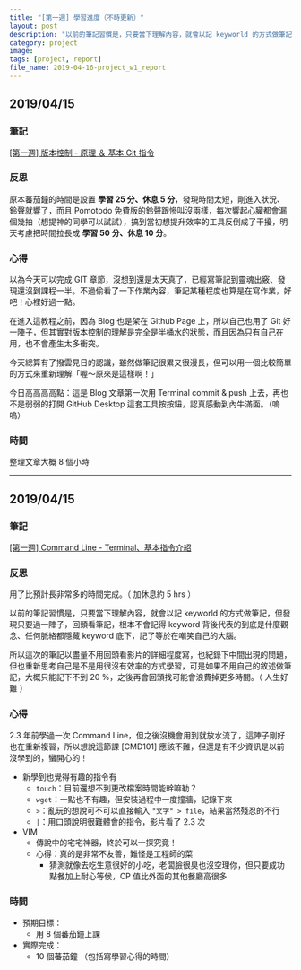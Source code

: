 ```yaml
---
title: "[第一週] 學習進度（不時更新）"
layout: post
description: "以前的筆記習慣是，只要當下理解內容，就會以記 keyworld 的方式做筆記，但發現只要過一陣子，回頭看筆記，根本不會記得 keyword 背後代表的到底是什麼觀念、任何脈絡都隱藏 keyword 底下，記了等於在嘲笑自己的大腦。"
category: project
image: 
tags: [project, report]
file_name: 2019-04-16-project_w1_report
---
```


## 2019/04/15

### 筆記

[[第一週] 版本控制 - 原理 ＆ 基本 Git 指令](https://yakimhsu.com/project/project_w1_Git_1.html)

### 反思

原本蕃茄鐘的時間是設置 **學習 25 分、休息 5 分**，發現時間太短，剛進入狀況、鈴聲就響了，而且 Pomotodo 免費版的鈴聲跟慘叫沒兩樣，每次響起心臟都會漏個幾拍（想提神的同學可以試試），搞到當初想提升效率的工具反倒成了干擾，明天考慮把時間拉長成 **學習 50 分、休息 10 分**。

### 心得

以為今天可以完成 GIT 章節，沒想到還是太天真了，已經寫筆記到靈魂出竅、發現還沒到課程一半。不過偷看了一下作業內容，筆記某種程度也算是在寫作業，好吧！心裡好過一點。

在進入這教程之前，因為 Blog 也是架在 Github Page 上，所以自己也用了 Git 好一陣子，但其實對版本控制的理解是完全是半桶水的狀態，而且因為只有自己在用，也不會產生太多衝突。

今天總算有了撥雲見日的認識，雖然做筆記很累又很漫長，但可以用一個比較簡單的方式來重新理解「喔～原來是這樣啊！」

今日高高高高點：這是 Blog 文章第一次用 Terminal commit & push 上去，再也不是弱弱的打開 GitHub Desktop 這套工具按按鈕，認真感動到內牛滿面。（嗚嗚）

### 時間

整理文章大概 8 個小時

---

## 2019/04/15

### 筆記

[[第一週] Command Line - Terminal、基本指令介紹](https://yakimhsu.com/project/project_w1_CommandLine.html)

### 反思

用了比預計長非常多的時間完成。（ 加休息約 5 hrs ）

以前的筆記習慣是，只要當下理解內容，就會以記 keyworld 的方式做筆記，但發現只要過一陣子，回頭看筆記，根本不會記得 keyword 背後代表的到底是什麼觀念、任何脈絡都隱藏 keyword 底下，記了等於在嘲笑自己的大腦。

所以這次的筆記以盡量不用回頭看影片的詳細程度寫，也紀錄下中間出現的問題，但也重新思考自己是不是用很沒有效率的方式學習，可是如果不用自己的敘述做筆記，大概只能記下不到 20 %，之後再會回頭找可能會浪費掉更多時間。（ 人生好難 ）

### 心得

2.3 年前學過一次 Command Line，但之後沒機會用到就放水流了，這陣子剛好也在重新複習，所以想說這節課 [CMD101] 應該不難，但還是有不少資訊是以前沒學到的，蠻開心的！

- 新學到也覺得有趣的指令有
    - `touch`：目前還想不到更改檔案時間能幹嘛勒？
    - `wget`：一點也不有趣，但安裝過程中一度撞牆，記錄下來 
    - `>`：亂玩的想說可不可以直接輸入 `"文字" > file`，結果當然殘忍的不行
    - `|`：用口頭說明很難體會的指令，影片看了 2.3 次
- VIM
    - 傳說中的宅宅神器，終於可以一探究竟！
    - 心得：真的是非常不友善，難怪是工程師的菜
        - 猜測就像去吃生意很好的小吃，老闆臉很臭也沒空理你，但只要成功點餐加上耐心等候，CP 值比外面的其他餐廳高很多

### 時間

- 預期目標：
    - 用 8 個蕃茄鐘上課
- 實際完成：
    - 10 個蕃茄鐘 （包括寫學習心得的時間）
    